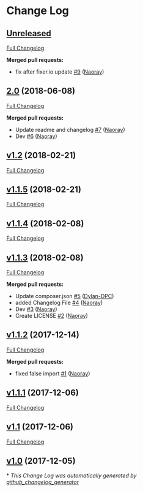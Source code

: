 # Change Log

## [Unreleased](https://github.com/byte5digital/currency-converter/tree/HEAD)

[Full Changelog](https://github.com/byte5digital/currency-converter/compare/2.0...HEAD)

**Merged pull requests:**

- fix after fixer.io update [\#9](https://github.com/byte5digital/currency-converter/pull/9) ([Naoray](https://github.com/Naoray))

## [2.0](https://github.com/byte5digital/currency-converter/tree/2.0) (2018-06-08)
[Full Changelog](https://github.com/byte5digital/currency-converter/compare/v1.2...2.0)

**Merged pull requests:**

- Update readme and changelog [\#7](https://github.com/byte5digital/currency-converter/pull/7) ([Naoray](https://github.com/Naoray))
- Dev [\#6](https://github.com/byte5digital/currency-converter/pull/6) ([Naoray](https://github.com/Naoray))

## [v1.2](https://github.com/byte5digital/currency-converter/tree/v1.2) (2018-02-21)
[Full Changelog](https://github.com/byte5digital/currency-converter/compare/v1.1.5...v1.2)

## [v1.1.5](https://github.com/byte5digital/currency-converter/tree/v1.1.5) (2018-02-21)
[Full Changelog](https://github.com/byte5digital/currency-converter/compare/v1.1.4...v1.1.5)

## [v1.1.4](https://github.com/byte5digital/currency-converter/tree/v1.1.4) (2018-02-08)
[Full Changelog](https://github.com/byte5digital/currency-converter/compare/v1.1.3...v1.1.4)

## [v1.1.3](https://github.com/byte5digital/currency-converter/tree/v1.1.3) (2018-02-08)
[Full Changelog](https://github.com/byte5digital/currency-converter/compare/v1.1.2...v1.1.3)

**Merged pull requests:**

- Update composer.json [\#5](https://github.com/byte5digital/currency-converter/pull/5) ([Dylan-DPC](https://github.com/Dylan-DPC))
- added Changelog File [\#4](https://github.com/byte5digital/currency-converter/pull/4) ([Naoray](https://github.com/Naoray))
- Dev [\#3](https://github.com/byte5digital/currency-converter/pull/3) ([Naoray](https://github.com/Naoray))
- Create LICENSE [\#2](https://github.com/byte5digital/currency-converter/pull/2) ([Naoray](https://github.com/Naoray))

## [v1.1.2](https://github.com/byte5digital/currency-converter/tree/v1.1.2) (2017-12-14)
[Full Changelog](https://github.com/byte5digital/currency-converter/compare/v1.1.1...v1.1.2)

**Merged pull requests:**

- fixed false import [\#1](https://github.com/byte5digital/currency-converter/pull/1) ([Naoray](https://github.com/Naoray))

## [v1.1.1](https://github.com/byte5digital/currency-converter/tree/v1.1.1) (2017-12-06)
[Full Changelog](https://github.com/byte5digital/currency-converter/compare/v1.1...v1.1.1)

## [v1.1](https://github.com/byte5digital/currency-converter/tree/v1.1) (2017-12-06)
[Full Changelog](https://github.com/byte5digital/currency-converter/compare/v1.0...v1.1)

## [v1.0](https://github.com/byte5digital/currency-converter/tree/v1.0) (2017-12-05)


\* *This Change Log was automatically generated by [github_changelog_generator](https://github.com/skywinder/Github-Changelog-Generator)*